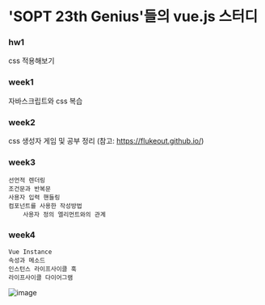  <h1>'SOPT 23th Genius'들의 vue.js 스터디</h1>

### hw1<br>
css 적용해보기<br>
### week1<br>
자바스크립트와 css 복습<br>
### week2<br>
css 생성자 게임 및 공부 정리 (참고: https://flukeout.github.io/)<br>
### week3<br>
    선언적 렌더링
    조건문과 반복문
    사용자 입력 핸들링
    컴포넌트를 사용한 작성방법
        사용자 정의 엘리먼트와의 관계
### week4<br>
    Vue Instance
    속성과 메소드
    인스턴스 라이프사이클 훅
    라이프사이클 다이어그램
![image](https://user-images.githubusercontent.com/18275619/55526658-d815bb80-56d0-11e9-8bfd-ddbc76ecff65.png)

